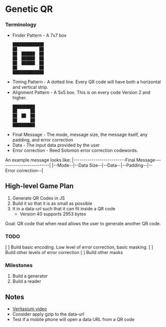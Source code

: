 # Genetic QR

### Terminology

- Finder Pattern - A 7x7 box
  ```sh
  ██████████████
  ██          ██
  ██  ██████  ██
  ██  ██████  ██
  ██  ██████  ██
  ██          ██
  ██████████████
  ```
- Timing Pattern - A dotted line. Every QR code will have both a horizontal and vertical strip.
- Alignment Pattern - A 5x5 box. This is on every code Version 2 and higher.
  ```sh
  ██████████
  ██      ██
  ██  ██  ██
  ██      ██
  ██████████
  ```
- Final Message - The mode, message size, the message itself, any padding, and error correction
- Data - The input data provided by the user
- Error correction - Reed Solomon error correction codewords.

An example message looks like:
|--------------------------Final Message-------------------------|
|--Mode--|--Data Size--|--Data--|--Padding--|--Error correction--|

## High-level Game Plan

1. Generate QR Codes in JS
2. Build it so that it is as small as possible
3. It in a data-url such that it can fit inside a QR code
   - Version 40 supports 2953 bytes

Goal: QR code that when read allows the user to generate another QR code.

### TODO

[ ] Build basic encoding. Low level of error correction, basic masking.
[ ] Build other levels of error correction
[ ] Build other masks

### Milestones

1. Build a generator
2. Build a reader

## Notes

- [Veritasium video](https://youtu.be/w5ebcowAJD8)
- Consider apply gzip to the data-url
- Test if a mobile phone will open a data URL from a QR code
